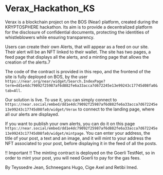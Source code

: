 # Verax_Hackathon_KS
Verax is a blockchain project on the BOS (Near) platform, created during the KRYPTOSPHERE hackathon. Its aim is to provide a decentralized platform for the disclosure of confidential documents, protecting the identities of whistleblowers while ensuring transparency. 

Users can create their own Alerts, that will appear as a feed on our site. Their alert will be an NFT linked to their wallet. The site has two pages, a feed page that displays all the alerts, and a minting page that allows the creation of the alerts.7

The code of the contract is provided in this repo, and the frontend of the site is fully deployed on BOS, by the user ```https://near.org/near/widget/Search.IndexPage?term=dd1e4dc79092f25987af6d882fe6a33acca7d672245e13e99243c17745d08fa0&tab=All```.

Our solution is live. To use it, you can simply connect to ```https://near.social/embed/dd1e4dc79092f25987af6d882fe6a33acca7d672245e13e99243c17745d08fa0/widget/Verax``` to connect to the landing page, where all our alerts are displayed.

If you want to publish your own alerts, you can do it on this page ```https://near.social/embed/dd1e4dc79092f25987af6d882fe6a33acca7d672245e13e99243c17745d08fa0/widget/mintpage```. You can enter your address, the title of your post, a text and an image, and it will mint to your address the NFT associated to your post, before displaying it in the feed of all the posts.

!! Important !! The minting contract is deployed on the Goerli TestNet, so in order to mint your post, you will need Goerli to pay for the gas fees.

By Teyssedre Jean, Schneegans Hugo, Cige Axel and Retibi Imed.
